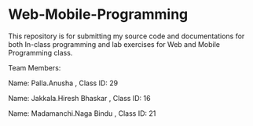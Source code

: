 # Web-Mobile-Programming

This repository is for submitting my source code and documentations for both In-class programming and lab exercises for Web and Mobile Programming class.

Team Members:

Name: Palla.Anusha , Class ID: 29 

Name: Jakkala.Hiresh Bhaskar , Class ID: 16

Name: Madamanchi.Naga Bindu , Class ID: 21

